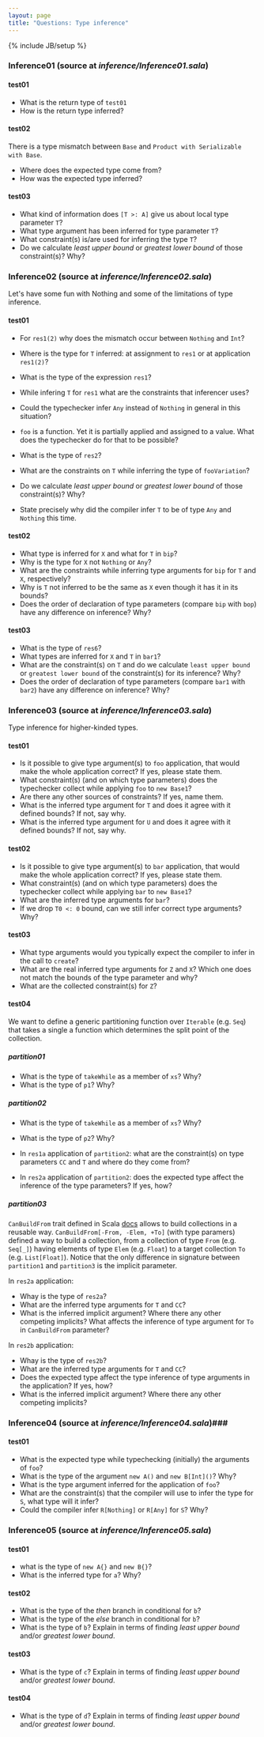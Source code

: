 ```yaml
---
layout: page
title: "Questions: Type inference"
---
```

{% include JB/setup %}

<!--- list of all examples -->

### Inference01 (source at *inference/Inference01.sala*) ###

#### test01 ####
 - What is the return type of `test01`
 - How is the return type inferred?

#### test02 ####
 There is a type mismatch between `Base` and `Product with Serializable with Base`.

 - Where does the expected type come from?
 - How was the expected type inferred?

#### test03 ####
 - What kind of information does `[T >: A]` give us about local type parameter `T`?
 - What type argument has been inferred for type parameter `T`?
 - What constraint(s) is/are used for inferring the type `T`?
 - Do we calculate *least upper bound* or *greatest lower bound* of those constraint(s)? Why?

<!-- -->

### Inference02 (source at *inference/Inference02.sala*) ###
Let's have some fun with Nothing and some of the limitations of type inference.

#### test01 ####
 - For `res1(2)` why does the mismatch occur between `Nothing` and `Int`?
 - Where is the type for `T` inferred: at assignment to `res1` or at application `res1(2)`?
 - What is the type of the expression `res1`?
 - While infering `T` for `res1` what are the constraints that inferencer uses?
 - Could the typechecker infer `Any` instead of `Nothing` in general in this situation?
 - `foo` is a function. Yet it is partially applied and assigned to a value. What does the typechecker do for that to be possible?

 - What is the type of `res2`?
 - What are the constraints on `T` while inferring the type of `fooVariation`?
 - Do we calculate *least upper bound* or *greatest lower bound* of those constraint(s)? Why?
 - State precisely why did the compiler infer `T` to be of type `Any` and `Nothing` this time.

#### test02 ####
 - What type is inferred for `X` and what for `T` in `bip`?
 - Why is the type for `X` not `Nothing` or `Any`?
 - What are the constraints while inferring type arguments for `bip` for `T` and `X`, respectively?
 - Why is `T` not inferred to be the same as `X` even though it has it in its bounds?
 - Does the order of declaration of type parameters (compare `bip` with `bop`) have any difference on inference? Why?

#### test03 ####
 - What is the type of `res6`?
 - What types are inferred for `X` and `T` in `bar1`?
 - What are the constraint(s) on `T` and do we calculate `least upper bound` or `greatest lower bound` of the constraint(s) for its inference? Why?
- Does the order of declaration of type parameters (compare `bar1` with `bar2`) have any difference on inference? Why?

### Inference03 (source at *inference/Inference03.sala*) ###
Type inference for higher-kinded types.

#### test01 ####
 - Is it possible to give type argument(s) to `foo` application, that would make the whole application correct? If yes, please state them.
 - What constraint(s) (and on which type parameters) does the typechecker collect while applying `foo` to `new Base1`?
 - Are there any other sources of constraints? If yes, name them.
 - What is the inferred type argument for `T` and does it agree with it defined bounds? If not, say why.
 - What is the inferred type argument for `U` and does it agree with it defined bounds? If not, say why.

#### test02 ####
 - Is it possible to give type argument(s) to `bar` application, that would make the whole application correct? If yes, please state them.
 - What constraint(s) (and on which type parameters) does the typechecker collect while applying `bar` to `new Base1`?
 - What are the inferred type arguments for `bar`?
 - If we drop `T0 <: 0` bound, can we still infer correct type arguments? Why?

#### test03 ####
 - What type arguments would you typically expect the compiler to infer in the call to `create`?
 - What are the real inferred type arguments for `Z` and `X`? Which one does not match the bounds of the type parameter and why?
 - What are the collected constraint(s) for `Z`?

#### test04 ####
We want to define a generic partitioning function over `Iterable` (e.g. `Seq`) that takes a single a function which determines the split point of the collection. 

##### partition01
 - What is the type of `takeWhile` as a member of `xs`? Why?
 - What is the type of `p1`? Why?

##### partition02
 - What is the type of `takeWhile` as a member of `xs`? Why?
 - What is the type of `p2`? Why?
 
 - In `res1a` application of `partition2`: what are the constraint(s) on type parameters `CC` and `T` and where do they come from?
 - In `res2a` application of `partition2`: does the expected type affect the inference of the type parameters? If yes, how?

##### partition03
`CanBuildFrom` trait defined in Scala [docs](http://www.scala-lang.org/api/current/index.html#scala.collection.generic.CanBuildFrom) allows to build collections in a reusable way. `CanBuildFrom[-From, -Elem, +To]` (with type paramers) defined a way to build a collection, from a collection of type `From` (e.g. `Seq[_]`) having elements of type `Elem` (e.g. `Float`) to a target collection `To` (e.g. `List[Float]`).
Notice that the only difference in signature between `partition1` and `partition3` is the implicit parameter.

In `res2a` application:
 - Whay is the type of `res2a`?
 - What are the inferred type arguments for `T` and `CC`?
 - What is the inferred implicit argument? Where there any other competing implicits? What affects the inference of type argument for `To` in `CanBuildFrom` parameter?

In `res2b` application:
 - Whay is the type of `res2b`?
 - What are the inferred type arguments for `T` and `CC`?
 - Does the expected type affect the type inference of type arguments in the application? If yes, how?
 - What is the inferred implicit argument? Where there any other competing implicits? 

### Inference04 (source at *inference/Inference04.sala*)###
<!-- existentials are getting inferred here -->
#### test01 ####
 - What is the expected type while typechecking (initially) the arguments of `foo`?
 - What is the type of the argument `new A()` and `new B[Int]()`? Why?
 - What is the type argument inferred for the application of `foo`?
 - What are the constraint(s) that the compiler will use to infer the type for `S`, what type will it infer?
 - Could the compiler infer `R[Nothing]` or `R[Any]` for `S`? Why?

### Inference05 (source at *inference/Inference05.sala*) ###
#### test01 ####
 - what is the type of `new A{}` and `new B{}`?
 - What is the inferred type for `a`? Why?

#### test02 ####
 
 - What is the type of the *then* branch in conditional for `b`?
 - What is the type of the *else* branch in conditional for `b`?
 - What is the type of `b`? Explain in terms of finding *least upper bound* and/or *greatest lower bound*.

#### test03 ####
 - What is the type of `c`? Explain in terms of finding *least upper bound* and/or *greatest lower bound*.

#### test04 ####
 - What is the type of `d`? Explain in terms of finding *least upper bound* and/or *greatest lower bound*.

 